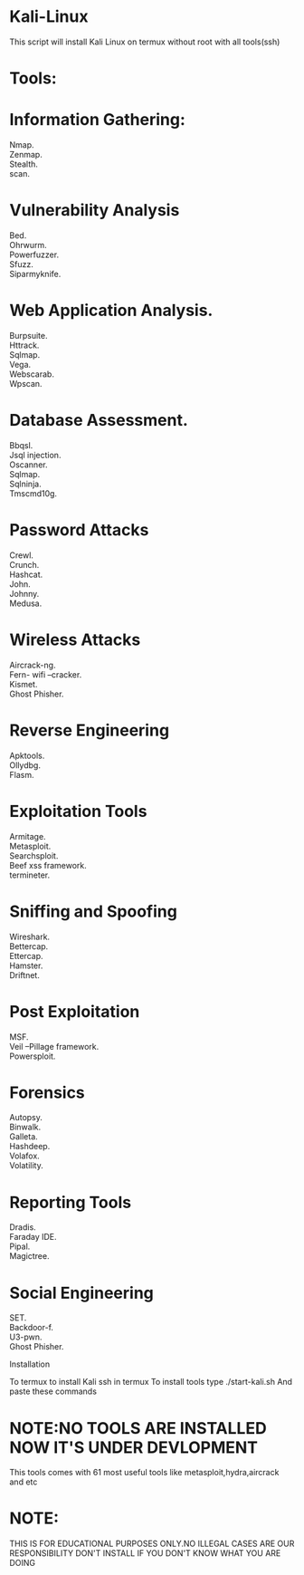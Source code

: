 # Kali-Linux
This script will install Kali Linux on termux without root with all tools(ssh) 
# Tools:
# Information Gathering:

Nmap.     
Zenmap.     
Stealth.    
scan.    

# Vulnerability Analysis

Bed.    
Ohrwurm.     
Powerfuzzer.    
Sfuzz.       
Siparmyknife.      

# Web Application Analysis.

Burpsuite.    
Httrack.    
Sqlmap.    
Vega.    
Webscarab.    
Wpscan.    

# Database Assessment.    

Bbqsl.     
Jsql injection.    
Oscanner.     
Sqlmap.    
Sqlninja.    
Tmscmd10g.     

# Password Attacks

Crewl.    
Crunch.    
Hashcat.    
John.    
Johnny.    
Medusa.    

# Wireless Attacks

Aircrack-ng.       
Fern- wifi –cracker.      
Kismet.        
Ghost Phisher.       
    
# Reverse Engineering

Apktools.         
Ollydbg.       
Flasm.            
 
# Exploitation Tools

Armitage.       
Metasploit.      
Searchsploit.      
Beef xss framework.     
termineter.       

# Sniffing and Spoofing

Wireshark.    
Bettercap.     
Ettercap.     
Hamster.     
Driftnet.     

# Post Exploitation

MSF.     
Veil –Pillage framework.     
Powersploit.     

# Forensics

Autopsy.           
Binwalk.      
Galleta.      
Hashdeep.             
Volafox.            
Volatility.                               

# Reporting Tools

Dradis.                        
Faraday IDE.                  
Pipal.                  
Magictree.          

# Social Engineering

SET.             
Backdoor-f.            
U3-pwn.           
Ghost Phisher.         


Installation

To termux to install Kali ssh in termux
To install tools type ./start-kali.sh
And paste these commands
# NOTE:NO TOOLS ARE INSTALLED NOW IT'S UNDER DEVLOPMENT
This tools comes with 61 most useful tools like metasploit,hydra,aircrack and etc
# NOTE:
THIS IS FOR EDUCATIONAL PURPOSES ONLY.NO ILLEGAL CASES ARE OUR RESPONSIBILITY
DON'T INSTALL IF YOU DON'T KNOW WHAT YOU ARE DOING



